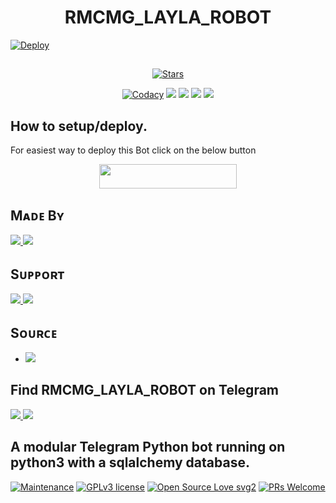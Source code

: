 ##

<h1 align=center>RMCMG_LAYLA_ROBOT</h1>

[![Deploy](https://telegra.ph/file/2832417c46e5e242ab548.jpg)](https://heroku.com/deploy?template=https://github.com/QueenArzoo/LaylaRobot.git)

##

<p align="center">
    <a href="https://github.com/RMCMG/RMCMG_LAYLA_ROBOT/stargazers"><img src="https://img.shields.io/github/stars/RMCMG/RMCMG_LAYLA_ROBOT?label=Stars&style=flat-square&logo=github&color=F10070" alt="Stars" /></a>
</p>
<p align="center">
    <a href="https://app.codacy.com/manual/RMCMG/RMCMG_LAYLA_ROBOT/dashboard"> <img src="https://img.shields.io/codacy/grade/4d58f2a402b54aed8a7d95f7add45a81?color=brightgreen&logo=codacy&logoColor=green&style=for-the-badge" alt="Codacy" /></a>
    <a href="https://github.com/RMCMG/RMCMG_LAYLA_ROBOT"> <img src="https://img.shields.io/github/repo-size/RMCMG/RMCMG_LAYLA_ROBOT?color=orange&logo=github&logoColor=green&style=for-the-badge" /></a>
    <a href="https://github.com/RMCMG/RMCMG_LAYLA_ROBOT/commits/mukesh"> <img src="https://img.shields.io/github/last-commit/RMCMG/RMCMG_LAYLA_ROBOT?color=blue&logo=github&logoColor=green&style=for-the-badge" /></a>
    <a href="https://github.com/RMCMG/RMCMG_LAYLA_ROBOT/issues"> <img src="https://img.shields.io/github/issues/RMCMG/RMCMG_LAYLA_ROBOT?color=blueviolet&logo=github&logoColor=green&style=for-the-badge" /></a>
    <a href="https://github.com/RMCMG/RMCMG_LAYLA_ROBOT/network/members"> <img src="https://img.shields.io/github/forks/RMCMG/RMCMG_LAYLA_ROBOT?color=red&logo=github&logoColor=green&style=for-the-badge" /></a>  
</p>

##

## How to setup/deploy.
For easiest way to deploy this Bot click on the below button
<p align="center"><a href="https://heroku.com/deploy?template=https://github.com/RMCMG/RMCMG_LAYLA_ROBOT"> <img src="https://img.shields.io/badge/Deploy%20To%20Heroku-black?style=for-the-badge&logo=heroku" width="220" height="38.45"/></a></p>
 
##

## Mᴀᴅᴇ Bʏ

<a href="https://t.me/mkspali"> <img src="https://img.shields.io/badge/This%20Bot%20Was-Made%20By%20My-orange" /> <img src="https://img.shields.io/badge/Bestest-Master-ff69b4" /> </a>

##

## Sᴜᴘᴘᴏʀᴛ

<a href="https://t.me/RMCMG"> <img src="https://img.shields.io/badge/Join-Our-green" /> <img src="https://img.shields.io/badge/Support-Channel-critical" /> </a>

##

## Sᴏᴜʀᴄᴇ

* <img src="https://img.shields.io/badge/Python-red" />

##

## Find RMCMG_LAYLA_ROBOT on Telegram
<a href="https://t.me/RMCMG_LAYLA_ROBOT"> <img src="https://img.shields.io/badge/RMCMG%20LAYLA%20ROBOT%20-blue" /> <img src="https://img.shields.io/badge/Best-Bot-ff69b4" /> </a>

##

## A modular Telegram Python bot running on python3 with a sqlalchemy database.

[![Maintenance](https://img.shields.io/badge/Maintained%3F-yes-green.svg)](https://GitHub.com/Naereen/StrapDown.js/graphs/commit-activity) [![GPLv3 license](https://img.shields.io/badge/License-GPLv3-blue.svg)](https://perso.crans.org/besson/LICENSE.html) [![Open Source Love svg2](https://badges.frapsoft.com/os/v2/open-source.svg?v=103)](https://github.com/ellerbrock/open-source-badges/) 
[![PRs Welcome](https://img.shields.io/badge/PRs-welcome-brightgreen.svg?style=flat-square)](https://makeapullrequest.com)
